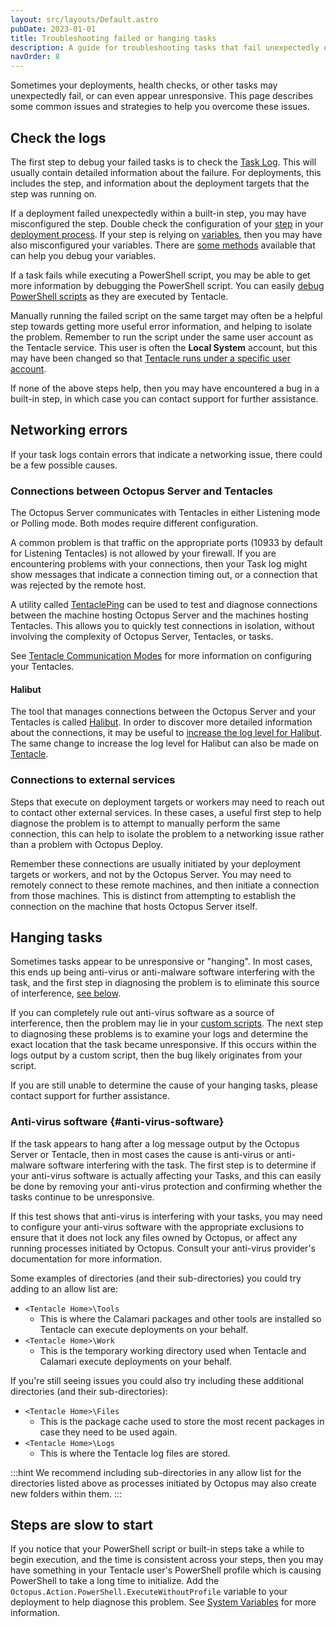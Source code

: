 ```yaml
---
layout: src/layouts/Default.astro
pubDate: 2023-01-01
title: Troubleshooting failed or hanging tasks
description: A guide for troubleshooting tasks that fail unexpectedly or are unresponsive
navOrder: 8
---
```


Sometimes your deployments, health checks, or other tasks may unexpectedly fail, or can even appear unresponsive. This page describes some common issues and strategies to help you overcome these issues.

## Check the logs

The first step to debug your failed tasks is to check the [Task Log](docs/support/get-the-raw-output-from-a-task/). This will usually contain detailed information about the failure. For deployments, this includes the step, and information about the deployment targets that the step was running on.

If a deployment failed unexpectedly within a built-in step, you may have misconfigured the step. Double check the configuration of your [step](/docs/projects/steps/index.md) in your [deployment process](/docs/projects/deployment-process/index.md). If your step is relying on [variables](/docs/projects/variables/), then you may have also misconfigured your variables. There are [some methods](docs/support/debug-problems-with-octopus-variables/) available that can help you debug your variables.

If a task fails while executing a PowerShell script, you may be able to get more information by debugging the PowerShell script. You can easily [debug PowerShell scripts](docs/deployments/custom-scripts/debugging-powershell-scripts/) as they are executed by Tentacle.

Manually running the failed script on the same target may often be a helpful step towards getting more useful error information, and helping to isolate the problem. Remember to run the script under the same user account as the Tentacle service. This user is often the **Local System** account, but this may have been changed so that [Tentacle runs under a specific user account](docs/infrastructure/deployment-targets/tentacle/windows/running-tentacle-under-a-specific-user-account/).

If none of the above steps help, then you may have encountered a bug in a built-in step, in which case you can contact support for further assistance.

## Networking errors

If your task logs contain errors that indicate a networking issue, there could be a few possible causes.

### Connections between Octopus Server and Tentacles

The Octopus Server communicates with Tentacles in either Listening mode or Polling mode. Both modes require different configuration. 

A common problem is that traffic on the appropriate ports (10933 by default for Listening Tentacles) is not allowed by your firewall. If you are encountering problems with your connections, then your Task log might show messages that indicate a connection timing out, or a connection that was rejected by the remote host.

A utility called [TentaclePing](https://github.com/OctopusDeploy/TentaclePing) can be used to test and diagnose connections between the machine hosting Octopus Server and the machines hosting Tentacles. This allows you to quickly test connections in isolation, without involving the complexity of Octopus Server, Tentacles, or tasks.

See [Tentacle Communication Modes](docs/infrastructure/deployment-targets/tentacle/tentacle-communication/) for more information on configuring your Tentacles.

#### Halibut

The tool that manages connections between the Octopus Server and your Tentacles is called [Halibut](https://github.com/OctopusDeploy/Halibut/). In order to discover more detailed information about the connections, it may be useful to [increase the log level for Halibut](docs/support/log-files.md#Logfiles-Changingloglevelshalibut). The same change to increase the log level for Halibut can also be made on [Tentacle](docs/support/log-files.md#Logfiles-Changingloglevelstentacle).

### Connections to external services

Steps that execute on deployment targets or workers may need to reach out to contact other external services. In these cases, a useful first step to help diagnose the problem is to attempt to manually perform the same connection, this can help to isolate the problem to a networking issue rather than a problem with Octopus Deploy.

Remember these connections are usually initiated by your deployment targets or workers, and not by the Octopus Server. You may need to remotely connect to these remote machines, and then initiate a connection from those machines. This is distinct from attempting to establish the connection on the machine that hosts Octopus Server itself.

## Hanging tasks

Sometimes tasks appear to be unresponsive or "hanging". In most cases, this ends up being anti-virus or anti-malware software interfering with the task, and the first step in diagnosing the problem is to eliminate this source of interference, [see below](#anti-virus-software). 

If you can completely rule out anti-virus software as a source of interference, then the problem may lie in your [custom scripts](/docs/deployments/custom-scripts/). The next step to diagnosing these problems is to examine your logs and determine the exact location that the task became unresponsive. If this occurs within the logs output by a custom script, then the bug likely originates from your script.

If you are still unable to determine the cause of your hanging tasks, please contact support for further assistance.

### Anti-virus software {#anti-virus-software}

If the task appears to hang after a log message output by the Octopus Server or Tentacle, then in most cases the cause is anti-virus or anti-malware software interfering with the task. The first step is to determine if your anti-virus software is actually affecting your Tasks, and this can easily be done by removing your anti-virus protection and confirming whether the tasks continue to be unresponsive.

If this test shows that anti-virus is interfering with your tasks, you may need to configure your anti-virus software with the appropriate exclusions to ensure that it does not lock any files owned by Octopus, or affect any running processes initiated by Octopus. Consult your anti-virus provider's documentation for more information.

Some examples of directories (and their sub-directories) you could try adding to an allow list are:

- `<Tentacle Home>\Tools`
    - This is where the Calamari packages and other tools are installed so Tentacle can execute deployments on your behalf.
- `<Tentacle Home>\Work`
    - This is the temporary working directory used when Tentacle and Calamari execute deployments on your behalf.

If you're still seeing issues you could also try including these additional directories (and their sub-directories):

- `<Tentacle Home>\Files`
    - This is the package cache used to store the most recent packages in case they need to be used again.
- `<Tentacle Home>\Logs`
    - This is where the Tentacle log files are stored.

:::hint
We recommend including sub-directories in any allow list for the directories listed above as processes initiated by Octopus may also create new folders within them.
:::

## Steps are slow to start

If you notice that your PowerShell script or built-in steps take a while to begin execution, and the time is consistent across your steps, then you may have something in your Tentacle user's PowerShell profile which is causing PowerShell to take a long time to initialize. Add the `Octopus.Action.PowerShell.ExecuteWithoutProfile` variable to your deployment to help diagnose this problem. See [System Variables](/docs/projects/variables/system-variables.md#Systemvariables-User-modifiablesettings) for more information.